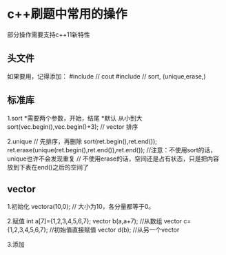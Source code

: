 # c++刷题中常用的操作
部分操作需要支持c++11新特性

## 头文件
如果要用，记得添加：
#include <iostream>  // cout
#include <algorithm> // sort,  (unique,erase,)

## 标准库
1.sort 
*需要两个参数，开始，结尾
*默认 从小到大
sort(vec.begin(),vec.begin()+3);  // vector 排序

2.unique
// 先排序，再删除
sort(ret.begin(),ret.end());
ret.erase(unique(ret.begin(),ret.end()),ret.end()); 
//注意：不使用sort的话，unique也许不会发现重复
//     不使用erase的话，空间还是占有状态，只是把内容放到下表在end()之后的空间了

## vector
1.初始化
vector<int>a(10,0);   // 大小为10，各分量都等于0。

2.赋值
int a[7]={1,2,3,4,5,6,7};
vector<int> b(a,a+7);            //从数组
vector<int> c={1,2,3,4,5,6,7};   //初始值直接赋值
vector<int> d(b);                //从另一个vector

3.添加